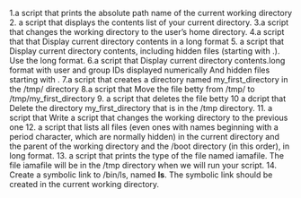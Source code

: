 1.a script that prints the absolute path name of the current working directory
2. a script that displays the contents list of your current directory.
3.a script that changes the working directory to the user’s home directory.
4.a script that that Display current directory contents in a long format
5. a script that Display current directory contents, including hidden files (starting with .). Use the long format.
6.a script that Display current directory contents.long format
with user and group IDs displayed numerically
And hidden files starting with .
7.a script that creates a directory named my_first_directory in the /tmp/ directory
8.a script that Move the file betty from /tmp/ to /tmp/my_first_directory
9. a script that deletes the file betty
10 a dcript that Delete the directory my_first_directory that is in the /tmp directory.
11. a script that Write a script that changes the working directory to the previous one
12.  a script that lists all files (even ones with names beginning with a period character, which are normally hidden) in the current directory and the parent of the working directory and the /boot directory (in this order), in long format.
13. a script that prints the type of the file named iamafile. The file iamafile will be in the /tmp directory when we will run your script.
14. Create a symbolic link to /bin/ls, named __ls__. The symbolic link should be created in the current working directory.


